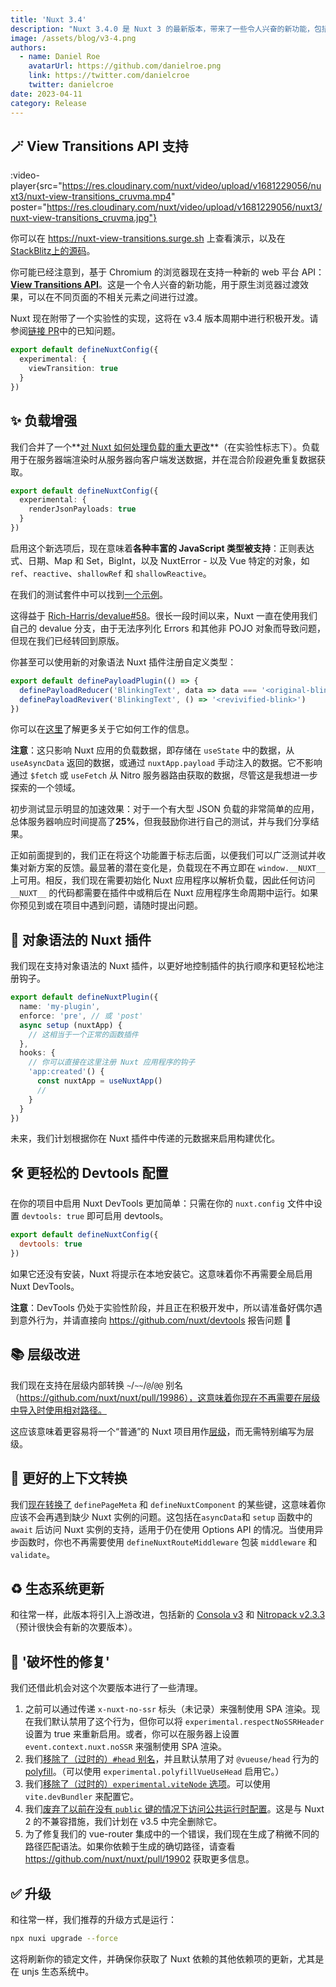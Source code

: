 ```yaml
---
title: 'Nuxt 3.4'
description: "Nuxt 3.4.0 是 Nuxt 3 的最新版本，带来了一些令人兴奋的新功能，包括支持 View Transitions API，从服务器传输丰富的 JavaScript 负载到客户端等等。"
image: /assets/blog/v3-4.png
authors:
  - name: Daniel Roe
    avatarUrl: https://github.com/danielroe.png
    link: https://twitter.com/danielcroe
    twitter: danielcroe
date: 2023-04-11
category: Release
---
```


## 🪄 View Transitions API 支持

:video-player{src="https://res.cloudinary.com/nuxt/video/upload/v1681229056/nuxt3/nuxt-view-transitions_cruvma.mp4" poster="https://res.cloudinary.com/nuxt/video/upload/v1681229056/nuxt3/nuxt-view-transitions_cruvma.jpg"}

你可以在 https://nuxt-view-transitions.surge.sh 上查看演示，以及在[StackBlitz上的源码](https://stackblitz.com/edit/nuxt-view-transitions)。

你可能已经注意到，基于 Chromium 的浏览器现在支持一种新的 web 平台 API：[**View Transitions API**](https://developer.chrome.com/docs/web-platform/view-transitions/)。这是一个令人兴奋的新功能，用于原生浏览器过渡效果，可以在不同页面的不相关元素之间进行过渡。

Nuxt 现在附带了一个实验性的实现，这将在 v3.4 版本周期中进行积极开发。请参阅[链接 PR](https://github.com/nuxt/nuxt/pull/20092)中的已知问题。

```ts
export default defineNuxtConfig({
  experimental: {
    viewTransition: true
  }
})
```

## ✨ 负载增强

我们合并了一个**[对 Nuxt 如何处理负载的重大更改](https://github.com/nuxt/nuxt/pull/19205)**（在实验性标志下）。负载用于在服务器端渲染时从服务器向客户端发送数据，并在混合阶段避免重复数据获取。

```ts [nuxt.config.ts]
export default defineNuxtConfig({
  experimental: {
    renderJsonPayloads: true
  }
})
```

启用这个新选项后，现在意味着**各种丰富的 JavaScript 类型被支持**：正则表达式、日期、Map 和 Set，BigInt，以及 NuxtError - 以及 Vue 特定的对象，如 `ref`、`reactive`、`shallowRef` 和 `shallowReactive`。

在我们的测试套件中可以找到[一个示例](https://github.com/nuxt/nuxt/blob/main/test/fixtures/basic/pages/json-payload.vue)。

这得益于 [Rich-Harris/devalue#58](https://github.com/Rich-Harris/devalue/pull/58)。很长一段时间以来，Nuxt 一直在使用我们自己的 devalue 分支，由于无法序列化 Errors 和其他非 POJO 对象而导致问题，但现在我们已经转回到原版。

你甚至可以使用新的对象语法 Nuxt 插件注册自定义类型：

```ts [plugins/custom-payload-type.ts]
export default definePayloadPlugin(() => {
  definePayloadReducer('BlinkingText', data => data === '<original-blink>' && '_')
  definePayloadReviver('BlinkingText', () => '<revivified-blink>')
})
```

你可以在[这里](https://github.com/rich-harris/devalue#custom-types)了解更多关于它如何工作的信息。

**注意**：这只影响 Nuxt 应用的负载数据，即存储在 `useState` 中的数据，从 `useAsyncData` 返回的数据，或通过 `nuxtApp.payload` 手动注入的数据。它不影响通过 `$fetch` 或 `useFetch` 从 Nitro 服务器路由获取的数据，尽管这是我想进一步探索的一个领域。

初步测试显示明显的加速效果：对于一个有大型 JSON 负载的非常简单的应用，总体服务器响应时间提高了**25%**，但我鼓励你进行自己的测试，并与我们分享结果。

正如前面提到的，我们正在将这个功能置于标志后面，以便我们可以广泛测试并收集对新方案的反馈。最显著的潜在变化是，负载现在不再立即在 `window.__NUXT__` 上可用。相反，我们现在需要初始化 Nuxt 应用程序以解析负载，因此任何访问 `__NUXT__` 的代码都需要在插件中或稍后在 Nuxt 应用程序生命周期中运行。如果你预见到或在项目中遇到问题，请随时提出问题。

## 🎁 对象语法的 Nuxt 插件

我们现在支持对象语法的 Nuxt 插件，以更好地控制插件的执行顺序和更轻松地注册钩子。

```ts [plugins/my-plugin.ts]
export default defineNuxtPlugin({
  name: 'my-plugin',
  enforce: 'pre', // 或 'post'
  async setup (nuxtApp) {
    // 这相当于一个正常的函数插件
  },
  hooks: {
    // 你可以直接在这里注册 Nuxt 应用程序的钩子
    'app:created'() {
      const nuxtApp = useNuxtApp()
      //
    }
  }
})
```

未来，我们计划根据你在 Nuxt 插件中传递的元数据来启用构建优化。

## 🛠️ 更轻松的 Devtools 配置

在你的项目中启用 Nuxt DevTools 更加简单：只需在你的 `nuxt.config` 文件中设置 `devtools: true` 即可启用 devtools。

```js [nuxt.config.ts]
export default defineNuxtConfig({
  devtools: true
})
```

如果它还没有安装，Nuxt 将提示在本地安装它。这意味着你不再需要全局启用 Nuxt DevTools。

**注意**：DevTools 仍处于实验性阶段，并且正在积极开发中，所以请准备好偶尔遇到意外行为，并请直接向 https://github.com/nuxt/devtools 报告问题 🙏

## 📚 层级改进

我们现在支持在层级内部转换 `~`/`~~`/`@`/`@@` 别名（https://github.com/nuxt/nuxt/pull/19986），这意味着你现在不再需要在层级中导入时使用相对路径。

这应该意味着更容易将一个“普通”的 Nuxt 项目用作[层级](https://nuxt.com/docs/getting-started/layers#layers)，而无需特别编写为层级。

## 🧸 更好的上下文转换

我们[现在转换了](https://github.com/nuxt/nuxt/pull/20182) `definePageMeta` 和 `defineNuxtComponent` 的某些键，这意味着你应该不会再遇到缺少 Nuxt 实例的问题。这包括在`asyncData`和 `setup` 函数中的 `await` 后访问 Nuxt 实例的支持，适用于仍在使用 Options API 的情况。当使用异步函数时，你也不再需要使用 `defineNuxtRouteMiddleware` 包装 `middleware` 和 `validate`。

## ♻️ 生态系统更新

和往常一样，此版本将引入上游改进，包括新的 [Consola v3](https://github.com/unjs/consola) 和 [Nitropack v2.3.3](https://github.com/unjs/nitro)（预计很快会有新的次要版本）。

## 🚨 '破坏性的修复'

我们还借此机会对这个次要版本进行了一些清理。

1. 之前可以通过传递 `x-nuxt-no-ssr` 标头（未记录）来强制使用 SPA 渲染。现在我们默认禁用了这个行为，但你可以将 `experimental.respectNoSSRHeader` 设置为 true 来重新启用。或者，你可以在服务器上设置 `event.context.nuxt.noSSR` 来强制使用 SPA 渲染。
2. 我们[移除了（过时的）`#head` 别名](https://github.com/nuxt/nuxt/pull/20111)，并且默认禁用了对 `@vueuse/head` 行为的 [polyfill](https://github.com/nuxt/nuxt/pull/20131)。（可以使用 `experimental.polyfillVueUseHead` 启用它。）
3. 我们[移除了（过时的）`experimental.viteNode` 选项](https://github.com/nuxt/nuxt/pull/20112)。可以使用 `vite.devBundler` 来配置它。
4. 我们[废弃了以前在没有 `public` 键的情况下访问公共运行时配置](https://github.com/nuxt/nuxt/pull/20082)。这是与 Nuxt 2 的不兼容措施，我们计划在 v3.5 中完全删除它。
5. 为了修复我们的 vue-router 集成中的一个错误，我们现在生成了稍微不同的路径匹配语法。如果你依赖于生成的确切路径，请查看 https://github.com/nuxt/nuxt/pull/19902 获取更多信息。

## ✅ 升级

和往常一样，我们推荐的升级方式是运行：

```sh
npx nuxi upgrade --force
```

这将刷新你的锁定文件，并确保你获取了 Nuxt 依赖的其他依赖项的更新，尤其是在 unjs 生态系统中。
